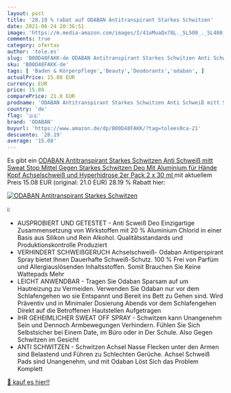 ```yaml
---
layout: post
title: '28.19 % rabat auf ODABAN Antitranspirant Starkes Schwitzen'
date: 2021-06-24 20:36:51
image: 'https://m.media-amazon.com/images/I/41oMuaQx78L._SL500_._SL400_.jpg'
comments: true
category: ofertas
author: 'tole.es'
slug: 'B00D48FAKK-de ODABAN Antitranspirant Starkes Schwitzen Anti Schweiß mitt...'
sku: 'B00D48FAKK-de'
tags: [ 'Baden & Körperpflege','Beauty','Deodorants','odaban', ]
actualPrice: 15.08 EUR
currency: EUR
price: 15.08
comparePrice: 21.0 EUR
prodname: 'ODABAN Antitranspirant Starkes Schwitzen Anti Schweiß mitt Sweat Stop Mittel Gegen Starkes Schwitzen Deo Mit Aluminium für Hände Kopf Achselschweiß und Hyperhidrose  2er Pack  2 x 30 ml '
country: 'de'
flag: '🇩🇪'
brand: 'ODABAN'
buyurl: 'https://www.amazon.de/dp/B00D48FAKK/?tag=tolees0ca-21'
descuento: '28.19'
average: '15.08'
---
```


Es gibt ein [ODABAN Antitranspirant Starkes Schwitzen Anti Schweiß mitt Sweat Stop Mittel Gegen Starkes Schwitzen Deo Mit Aluminium für Hände Kopf Achselschweiß und Hyperhidrose  2er Pack  2 x 30 ml ](https://www.amazon.de/dp/B00D48FAKK/?tag=tolees0ca-21) mit aktuellem Preis 15.08 EUR (original: 21.0 EUR) 28.19 % Rabatt hier:

[![ODABAN Antitranspirant Starkes Schwitzen](https://m.media-amazon.com/images/I/41oMuaQx78L._SL500_._SL400_.jpg)](https://www.amazon.de/dp/B00D48FAKK/?tag=tolees0ca-21)

ℹ️:

- AUSPROBIERT UND GETESTET - Anti Scweiß Deo Einzigartige Zusammensetzung von Wirkstoffen mit 20 % Aluminium Chlorid in einer Basis aus Silikon und Rein Alkohol. Qualitätsstandards und Produktionskontrolle Produziert
- VERHINDERT SCHWEIßGERUCH Achselschweiß- Odaban Antiperspirant Spray bietet Ihnen Dauerhafte Schweiß-Schutz. 100 % Frei von Parfüm und Allergiauslösenden Inhaltsstoffen. Somit Brauchen Sie Keine Wattepads Mehr
- LEICHT ANWENDBAR - Tragen Sie Odaban Sparsam auf um Hautreizung zu Vermeiden. Verwenden Sie Odaban nur vor dem Schlafengehen wo sie Entspannt und Bereit ins Bett zu Gehen sind. Wird Präventiv und in Minimaler Dosierung Abends vor dem Schlafengehen Direkt auf die Betroffenen Hautstellen Aufgetragen
- IHR GEHEIMLICHER SWEAT OFF SPRAY - Schwitzen kann Unangenehm Sein und Dennoch Armbewegungen Verhindern. Fühlen Sie Sich Selbstsicher bei Einem Date, im Büro oder in Der Schule. Also Gegen Schwitzen im Gesicht
- ANTI SCHWITZEN - Schwitzen Achsel Nasse Flecken unter den Armen sind Belastend und Führen zu Schlechten Gerüche. Achsel Schweiß Pads sind Unangenehm, und mit Odaban Löst Sich das Problem Komplett

[🛒 kauf es hier!!](https://www.amazon.de/dp/B00D48FAKK/?tag=tolees0ca-21)
